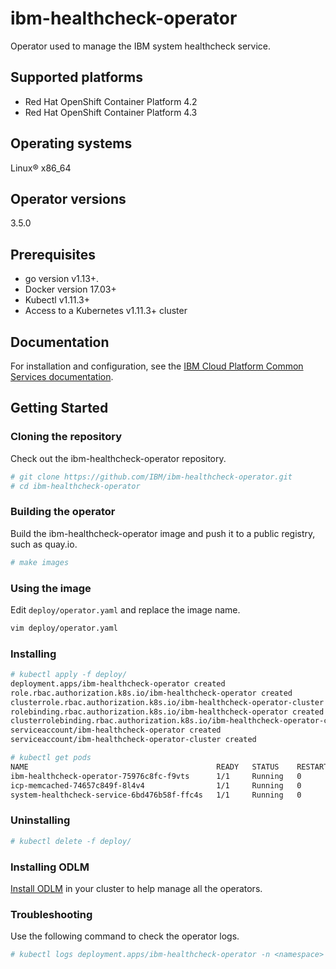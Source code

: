 
# ibm-healthcheck-operator

Operator used to manage the IBM system healthcheck service.

## Supported platforms

- Red Hat OpenShift Container Platform 4.2
- Red Hat OpenShift Container Platform 4.3

## Operating systems

Linux® x86_64

## Operator versions

3.5.0

## Prerequisites

- go version v1.13+.
- Docker version 17.03+
- Kubectl v1.11.3+
- Access to a Kubernetes v1.11.3+ cluster

## Documentation

For installation and configuration, see the [IBM Cloud Platform Common Services documentation](http://ibm.biz/cpcsdocs).

## Getting Started

### Cloning the repository

Check out the ibm-healthcheck-operator repository.

```bash
# git clone https://github.com/IBM/ibm-healthcheck-operator.git
# cd ibm-healthcheck-operator
```

### Building the operator

Build the ibm-healthcheck-operator image and push it to a public registry, such as quay.io.

```bash
# make images
```

### Using the image

Edit `deploy/operator.yaml` and replace the image name.

```bash
vim deploy/operator.yaml
```

### Installing

```bash
# kubectl apply -f deploy/
deployment.apps/ibm-healthcheck-operator created
role.rbac.authorization.k8s.io/ibm-healthcheck-operator created
clusterrole.rbac.authorization.k8s.io/ibm-healthcheck-operator-cluster created
rolebinding.rbac.authorization.k8s.io/ibm-healthcheck-operator created
clusterrolebinding.rbac.authorization.k8s.io/ibm-healthcheck-operator-cluster created
serviceaccount/ibm-healthcheck-operator created
serviceaccount/ibm-healthcheck-operator-cluster created
```

```bash
# kubectl get pods
NAME                                          READY   STATUS    RESTARTS   AGE
ibm-healthcheck-operator-75976c8fc-f9vts      1/1     Running   0          62s
icp-memcached-74657c849f-8l4v4                1/1     Running   0          33s
system-healthcheck-service-6bd476b58f-ffc4s   1/1     Running   0          32s
```

### Uninstalling

```bash
# kubectl delete -f deploy/
```

### Installing ODLM

[Install ODLM](https://github.com/IBM/operand-deployment-lifecycle-manager/blob/master/docs/install/install.md) in your cluster to help manage all the operators.

### Troubleshooting

Use the following command to check the operator logs.

```bash
# kubectl logs deployment.apps/ibm-healthcheck-operator -n <namespace>
```

